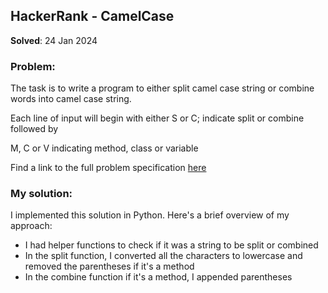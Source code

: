 ## HackerRank - CamelCase

**Solved**: 24 Jan 2024

### Problem:

The task is to write a program to either split camel case string or combine words into camel case string.

Each line of input will begin with either S or C; indicate split or combine followed by

M, C or V indicating method, class or variable

Find a link to the full problem specification [here](https://www.hackerrank.com/challenges/three-month-preparation-kit-camel-case/problem)

### My solution:

I implemented this solution in Python. Here's a brief overview of my approach:

* I had helper functions to check if it was a string to be split or combined
* In the split function, I converted all the characters to lowercase and removed the parentheses if it's a method
* In the combine function if it's a method, I appended parentheses
